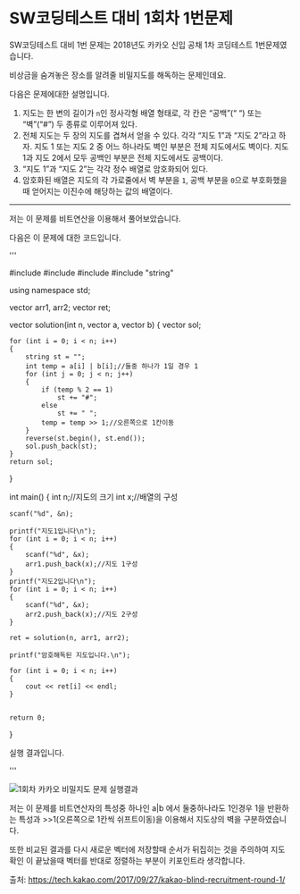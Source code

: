 # SW코딩테스트 대비 1회차 1번문제

SW코딩테스트 대비 1번 문제는 2018년도 카카오 신입 공채 1차 코딩테스트 1번문제였습니다.



비상금을 숨겨놓은 장소를 알려줄 비밀지도를 해독하는 문제인데요. 

다음은 문제에대한 설명입니다.

1. 지도는 한 변의 길이가 `n`인 정사각형 배열 형태로, 각 칸은 “공백”(“ “) 또는 “벽”(“#”) 두 종류로 이루어져 있다.
2. 전체 지도는 두 장의 지도를 겹쳐서 얻을 수 있다. 각각 “지도 1”과 “지도 2”라고 하자. 지도 1 또는 지도 2 중 어느 하나라도 벽인 부분은 전체 지도에서도 벽이다. 지도 1과 지도 2에서 모두 공백인 부분은 전체 지도에서도 공백이다.
3. “지도 1”과 “지도 2”는 각각 정수 배열로 암호화되어 있다.
4. 암호화된 배열은 지도의 각 가로줄에서 벽 부분을 `1`, 공백 부분을 `0`으로 부호화했을 때 얻어지는 이진수에 해당하는 값의 배열이다.                             

---

저는 이 문제를 비트연산을 이용해서 풀어보았습니다.

다음은 이 문제에 대한 코드입니다.

'''

#include <iostream>
#include <vector>
#include <algorithm>
#include "string"

using namespace std;

vector<int> arr1, arr2;
vector<string> ret;

vector<string> solution(int n, vector<int> a, vector<int> b)
{
	vector<string> sol;

	for (int i = 0; i < n; i++)
	{
		string st = "";
		int temp = a[i] | b[i];//둘중 하나가 1일 경우 1 
		for (int j = 0; j < n; j++)
		{
			if (temp % 2 == 1)
				st += "#";
			else
				st += " ";
			temp = temp >> 1;//오른쪽으로 1칸이동
		}
		reverse(st.begin(), st.end());
		sol.push_back(st);
	}
	return sol;

}

int main()
{
	int n;//지도의 크기 
	int x;//배열의 구성 


	scanf("%d", &n);
	
	printf("지도1입니다\n");
	for (int i = 0; i < n; i++)
	{
		scanf("%d", &x);
		arr1.push_back(x);//지도 1구성
	}
	printf("지도2입니다\n");
	for (int i = 0; i < n; i++)
	{
		scanf("%d", &x);
		arr2.push_back(x);//지도 2구성
	}
	
	ret = solution(n, arr1, arr2);
	
	printf("암호해독된 지도입니다.\n");
	
	for (int i = 0; i < n; i++)
	{
		cout << ret[i] << endl;
	}


	return 0;

}

실행 결과입니다.

'''

![1회차 카카오 비밀지도 문제 실행결과](https://user-images.githubusercontent.com/52284829/68637434-f59de400-0541-11ea-8a8c-99c4c2476986.png)

저는 이 문제를 비트연산자의 특성중 하나인 a|b 에서 둘중하나라도 1인경우 1을 반환하는 특성과 >>1(오른쪽으로 1칸씩 쉬프트이동)을 이용해서 지도상의 벽을 구분하였습니다. 

또한 비교된 결과를 다시 새로운 벡터에 저장할때 순서가 뒤집히는 것을 주의하여 지도 확인 이 끝났을때 벡터를 반대로 정렬하는 부분이 키포인트라 생각합니다.



출처: https://tech.kakao.com/2017/09/27/kakao-blind-recruitment-round-1/ 